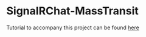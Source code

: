 # SignalRChat-MassTransit
Tutorial to accompany this project can be found [here](http://www.maldworth.com/2015/07/19/signalrchat-with-masstransit-v3/)
